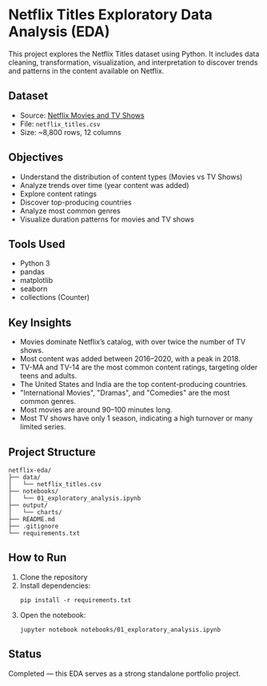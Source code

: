 
# Netflix Titles Exploratory Data Analysis (EDA)

This project explores the Netflix Titles dataset using Python. It includes data cleaning, transformation, visualization, and interpretation to discover trends and patterns in the content available on Netflix.

## Dataset

- Source: [Netflix Movies and TV Shows](https://www.kaggle.com/datasets/shivamb/netflix-shows)
- File: `netflix_titles.csv`
- Size: ~8,800 rows, 12 columns

## Objectives

- Understand the distribution of content types (Movies vs TV Shows)
- Analyze trends over time (year content was added)
- Explore content ratings
- Discover top-producing countries
- Analyze most common genres
- Visualize duration patterns for movies and TV shows

## Tools Used

- Python 3
- pandas
- matplotlib
- seaborn
- collections (Counter)

## Key Insights

- Movies dominate Netflix’s catalog, with over twice the number of TV shows.
- Most content was added between 2016–2020, with a peak in 2018.
- TV-MA and TV-14 are the most common content ratings, targeting older teens and adults.
- The United States and India are the top content-producing countries.
- "International Movies", "Dramas", and "Comedies" are the most common genres.
- Most movies are around 90–100 minutes long.
- Most TV shows have only 1 season, indicating a high turnover or many limited series.

## Project Structure

```
netflix-eda/
├── data/
│   └── netflix_titles.csv
├── notebooks/
│   └── 01_exploratory_analysis.ipynb
├── output/
│   └── charts/
├── README.md
├── .gitignore
└── requirements.txt
```

## How to Run

1. Clone the repository
2. Install dependencies:
   ```
   pip install -r requirements.txt
   ```
3. Open the notebook:
   ```
   jupyter notebook notebooks/01_exploratory_analysis.ipynb
   ```

## Status

Completed — this EDA serves as a strong standalone portfolio project.
